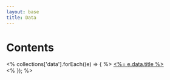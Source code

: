 ```yaml
---
layout: base
title: Data
---
```

# Contents
<% collections['data'].forEach((e) => { %>
<a href="<%- e.url %>"><%= e.data.title %></a><br />
<% }); %>